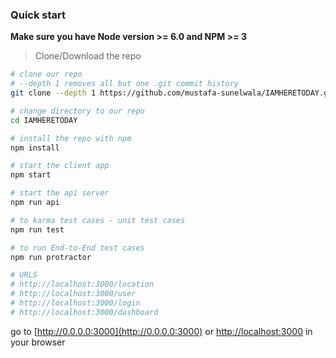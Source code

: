 
### Quick start
**Make sure you have Node version >= 6.0 and NPM >= 3**
> Clone/Download the repo 

```bash
# clone our repo
# --depth 1 removes all but one .git commit history
git clone --depth 1 https://github.com/mustafa-sunelwala/IAMHERETODAY.git

# change directory to our repo
cd IAMHERETODAY

# install the repo with npm
npm install

# start the client app
npm start

# start the api server
npm run api

# to karma test cases - unit test cases
npm run test

# to run End-to-End test cases
npm run protractor 

# URLS
# http://localhost:3000/location
# http://localhost:3000/user
# http://localhost:3000/login
# http://localhost:3000/dashboard

```
go to [http://0.0.0.0:3000](http://0.0.0.0:3000) or [http://localhost:3000](http://localhost:3000) in your browser


